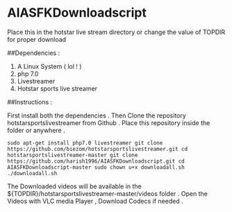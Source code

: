 # AIASFKDownloadscript
Place this in the hotstar live stream directory or change the value of TOPDIR for proper download 

##Dependencies : 
1. A Linux System ( lol ! )
2. php 7.0
3. Livestreamer
4. Hotstar sports live streamer

##Instructions :

First install both the dependencies . Then Clone the repository hotstarsportslivestreamer from Github .
Place this repository inside the folder or anywhere .

`sudo apt-get install php7.0 livestreamer
git clone https://github.com/biezom/hotstarsportslivestreamer.git
cd hotstarsportslivestreamer-master
git clone https://github.com/harish1996/AIASFKDownloadscript.git
cd AIASFKDownloadscript-master
sudo chown u+x downloadall.sh
./downloadall.sh`

The Downloaded videos will be available in the ${TOPDIR}/hotstarsportslivestreamer-master/videos folder .
Open the Videos with VLC media Player , Download Codecs if needed .
